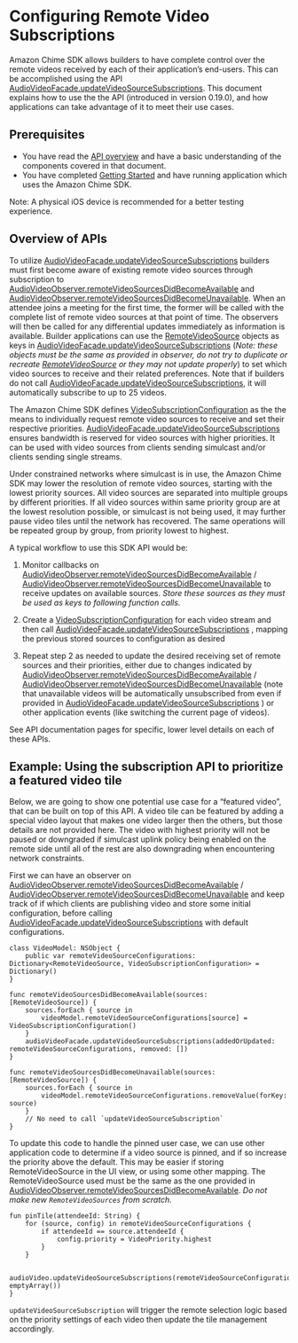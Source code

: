 # Configuring Remote Video Subscriptions

Amazon Chime SDK allows builders to have complete control over the remote videos received by each of their application’s end-users. This can be accomplished using the API [AudioVideoFacade.updateVideoSourceSubscriptions](https://aws.github.io/amazon-chime-sdk-ios/Protocols/AudioVideoControllerFacade.html#/c:@M@AmazonChimeSDK@objc(pl)AudioVideoControllerFacade(im)updateVideoSourceSubscriptionsWithAddedOrUpdated:removed:). This document explains how to use the the API (introduced in version 0.19.0), and how applications can take advantage of it to meet their use cases.

## Prerequisites

* You have read the [API overview](https://github.com/aws/amazon-chime-sdk-ios/blob/master/guides/api_overview.md) and have a basic understanding of the components covered in that document.
* You have completed [Getting Started](https://github.com/aws/amazon-chime-sdk-ios/blob/master/guides/getting_started.md) and have running application which uses the Amazon Chime SDK.

Note: A physical iOS device is recommended for a better testing experience.

## Overview of APIs

To utilize [AudioVideoFacade.updateVideoSourceSubscriptions](https://aws.github.io/amazon-chime-sdk-ios/Protocols/AudioVideoControllerFacade.html#/c:@M@AmazonChimeSDK@objc(pl)AudioVideoControllerFacade(im)updateVideoSourceSubscriptionsWithAddedOrUpdated:removed:) builders must first become aware of existing remote video sources through subscription to [AudioVideoObserver.remoteVideoSourcesDidBecomeAvailable](https://aws.github.io/amazon-chime-sdk-ios/Protocols/AudioVideoObserver.html#/c:@M@AmazonChimeSDK@objc(pl)AudioVideoObserver(im)remoteVideoSourcesDidBecomeAvailableWithSources:) and 
[AudioVideoObserver.remoteVideoSourcesDidBecomeUnavailable](https://aws.github.io/amazon-chime-sdk-ios/Protocols/AudioVideoObserver.html#/c:@M@AmazonChimeSDK@objc(pl)AudioVideoObserver(im)remoteVideoSourcesDidBecomeUnavailableWithSources:). 
When an attendee joins a meeting for the first time, the former will be called with the complete list of remote video sources at that point of time. 
The observers will then be called for any differential updates immediately as information is available. 
Builder applications can use the [RemoteVideoSource](https://aws.github.io/amazon-chime-sdk-ios/Classes/RemoteVideoSource.html) objects as keys in 
[AudioVideoFacade.updateVideoSourceSubscriptions](https://aws.github.io/amazon-chime-sdk-ios/Protocols/AudioVideoControllerFacade.html#/c:@M@AmazonChimeSDK@objc(pl)AudioVideoControllerFacade(im)updateVideoSourceSubscriptionsWithAddedOrUpdated:removed:)
(*Note: these objects must be the same as provided in observer, do not try to duplicate or recreate* *[RemoteVideoSource](https://aws.github.io/amazon-chime-sdk-ios/Classes/RemoteVideoSource.html)* *or they may 
not update properly*) to set which video sources to receive and their related preferences. 
Note that if builders do not call [AudioVideoFacade.updateVideoSourceSubscriptions](https://aws.github.io/amazon-chime-sdk-ios/Protocols/AudioVideoControllerFacade.html#/c:@M@AmazonChimeSDK@objc(pl)AudioVideoControllerFacade(im)updateVideoSourceSubscriptionsWithAddedOrUpdated:removed:), 
it will automatically subscribe to up to 25 videos.

The Amazon Chime SDK defines [VideoSubscriptionConfiguration](https://aws.github.io/amazon-chime-sdk-ios/Classes/VideoSubscriptionConfiguration.html) as the the means to individually request remote video sources to receive and set their respective priorities. [AudioVideoFacade.updateVideoSourceSubscriptions](https://aws.github.io/amazon-chime-sdk-ios/Protocols/AudioVideoControllerFacade.html#/c:@M@AmazonChimeSDK@objc(pl)AudioVideoControllerFacade(im)updateVideoSourceSubscriptionsWithAddedOrUpdated:removed:) ensures bandwidth is reserved for video sources with higher priorities. It can be used with video sources from clients sending simulcast and/or clients sending single streams.

Under constrained networks where simulcast is in use, the Amazon Chime SDK may lower the resolution of remote video sources, starting with the lowest priority sources. All video sources are separated into multiple groups by different priorities. If all video sources within same priority group are at the lowest resolution possible, or simulcast is not being used, it may further pause video tiles until the network has recovered. The same operations will be repeated group by group, from priority lowest to highest.

A typical workflow to use this SDK API would be:

1. Monitor callbacks on [AudioVideoObserver.remoteVideoSourcesDidBecomeAvailable](https://aws.github.io/amazon-chime-sdk-ios/Protocols/AudioVideoObserver.html#/c:@M@AmazonChimeSDK@objc(pl)AudioVideoObserver(im)remoteVideoSourcesDidBecomeAvailableWithSources:) / [AudioVideoObserver.remoteVideoSourcesDidBecomeUnavailable](https://aws.github.io/amazon-chime-sdk-ios/Protocols/AudioVideoObserver.html#/c:@M@AmazonChimeSDK@objc(pl)AudioVideoObserver(im)remoteVideoSourcesDidBecomeUnavailableWithSources:) to receive updates on available sources. *Store these sources as they must be used as keys to following function calls.*
2. Create a [VideoSubscriptionConfiguration](https://aws.github.io/amazon-chime-sdk-ios/Classes/VideoSubscriptionConfiguration.html) for each video stream and then call [AudioVideoFacade.updateVideoSourceSubscriptions](https://aws.github.io/amazon-chime-sdk-ios/Protocols/AudioVideoControllerFacade.html#/c:@M@AmazonChimeSDK@objc(pl)AudioVideoControllerFacade(im)updateVideoSourceSubscriptionsWithAddedOrUpdated:removed:) , mapping the previous stored sources to configuration as desired
    
3. Repeat step 2 as needed to update the desired receiving set of remote sources and their priorities, either due to changes indicated by 
[AudioVideoObserver.remoteVideoSourcesDidBecomeAvailable](https://aws.github.io/amazon-chime-sdk-ios/Protocols/AudioVideoObserver.html#/c:@M@AmazonChimeSDK@objc(pl)AudioVideoObserver(im)remoteVideoSourcesDidBecomeAvailableWithSources:) / [AudioVideoObserver.remoteVideoSourcesDidBecomeUnavailable](https://aws.github.io/amazon-chime-sdk-ios/Protocols/AudioVideoObserver.html#/c:@M@AmazonChimeSDK@objc(pl)AudioVideoObserver(im)remoteVideoSourcesDidBecomeUnavailableWithSources:) (note that unavailable videos will be automatically unsubscribed from even if provided 
in [AudioVideoFacade.updateVideoSourceSubscriptions](https://aws.github.io/amazon-chime-sdk-ios/Protocols/AudioVideoControllerFacade.html#/c:@M@AmazonChimeSDK@objc(pl)AudioVideoControllerFacade(im)updateVideoSourceSubscriptionsWithAddedOrUpdated:removed:) ) or other application events (like switching the current page of videos).

See API documentation pages for specific, lower level details on each of these APIs.

## Example: Using the subscription API to prioritize a featured video tile

Below, we are going to show one potential use case for a “featured video”, that can be built on top of this API. A video tile can be featured by adding a special video layout that makes one video larger then the others, but those details are not provided here. The video with highest priority will not be paused or downgraded if simulcast uplink policy being enabled on the remote side until all of the rest are also downgrading when encountering network constraints.

First we can have an observer on [AudioVideoObserver.remoteVideoSourcesDidBecomeAvailable](https://aws.github.io/amazon-chime-sdk-ios/Protocols/AudioVideoObserver.html#/c:@M@AmazonChimeSDK@objc(pl)AudioVideoObserver(im)remoteVideoSourcesDidBecomeAvailableWithSources:) / [AudioVideoObserver.remoteVideoSourcesDidBecomeUnavailable](https://aws.github.io/amazon-chime-sdk-ios/Protocols/AudioVideoObserver.html#/c:@M@AmazonChimeSDK@objc(pl)AudioVideoObserver(im)remoteVideoSourcesDidBecomeUnavailableWithSources:) and keep track of if which clients are publishing video and store some initial configuration, before calling [AudioVideoFacade.updateVideoSourceSubscriptions](https://aws.github.io/amazon-chime-sdk-ios/Protocols/AudioVideoControllerFacade.html#/c:@M@AmazonChimeSDK@objc(pl)AudioVideoControllerFacade(im)updateVideoSourceSubscriptionsWithAddedOrUpdated:removed:) with default configurations.


```
class VideoModel: NSObject {
    public var remoteVideoSourceConfigurations: Dictionary<RemoteVideoSource, VideoSubscriptionConfiguration> = Dictionary()
}

func remoteVideoSourcesDidBecomeAvailable(sources: [RemoteVideoSource]) {
    sources.forEach { source in
        videoModel.remoteVideoSourceConfigurations[source] = VideoSubscriptionConfiguration()
    }
    audioVideoFacade.updateVideoSourceSubscriptions(addedOrUpdated: remoteVideoSourceConfigurations, removed: [])
}

func remoteVideoSourcesDidBecomeUnavailable(sources: [RemoteVideoSource]) {
    sources.forEach { source in
        videoModel.remoteVideoSourceConfigurations.removeValue(forKey: source)
    }
    // No need to call `updateVideoSourceSubscription`
}

```

To update this code to handle the pinned user case, we can use other application code to determine if a video source is pinned, and if so increase the priority above the default. This may be easier if storing RemoteVideoSource in the UI view, or using some other mapping. The RemoteVideoSource used must be the same as the one provided in [AudioVideoObserver.remoteVideoSourcesDidBecomeAvailable](https://aws.github.io/amazon-chime-sdk-ios/Protocols/AudioVideoObserver.html#/c:@M@AmazonChimeSDK@objc(pl)AudioVideoObserver(im)remoteVideoSourcesDidBecomeAvailableWithSources:). *Do not make new `RemoteVideoSources` from scratch.* 

```
fun pinTile(attendeeId: String) {
    for (source, config) in remoteVideoSourceConfigurations {
        if attendeeId == source.attendeeId {
            config.priority = VideoPriority.highest
        }
    }
 
    audioVideo.updateVideoSourceSubscriptions(remoteVideoSourceConfigurations, emptyArray())
}

```

`updateVideoSourceSubscription` will trigger the remote selection logic based on the priority settings of each video then update the tile management accordingly.
